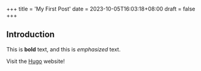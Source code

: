 +++
title = 'My First Post'
date = 2023-10-05T16:03:18+08:00
draft = false
+++

## Introduction

This is **bold** text, and this is *emphasized* text.

Visit the [Hugo](https://gohugo.io) website!